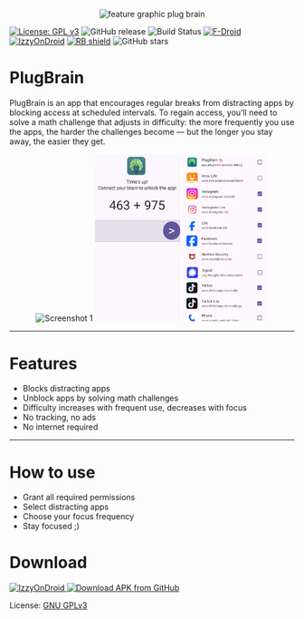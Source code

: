<p align="center">
  <img src="fastlane/metadata/android/en-US/images/featureGraphic.png" alt="feature graphic plug brain"/>


[![License: GPL v3](https://img.shields.io/badge/License-GPLv3-blue.svg)](https://www.gnu.org/licenses/gpl-3.0)
![GitHub release](https://img.shields.io/github/v/release/msbelaid/PlugBrain)
![Build Status](https://github.com/msbelaid/PlugBrain/actions/workflows/release-build.yml/badge.svg)
[![F-Droid](https://img.shields.io/f-droid/v/app.plugbrain.android?label=Download%20on%20F-Droid&color=green&logo=f-droid)](https://f-droid.org/en/packages/app.plugbrain.android)
[![IzzyOnDroid](https://img.shields.io/badge/IzzyOnDroid-Available-blue?logo=android&logoColor=white)](https://apt.izzysoft.de/fdroid/index/apk/app.plugbrain.android)
[<img src="https://shields.rbtlog.dev/simple/app.plugbrain.android" alt="RB shield">](https://shields.rbtlog.dev/app.plugbrain.android)
![GitHub stars](https://img.shields.io/github/stars/msbelaid/PlugBrain?style=social)

# PlugBrain
PlugBrain is an app that encourages regular breaks from distracting apps by blocking access at scheduled intervals.
To regain access, you’ll need to solve a math challenge that adjusts in difficulty: 
the more frequently you use the apps, 
the harder the challenges become — but the longer you stay away, the easier they get.

<p align="center">
  <img src="fastlane/metadata/android/en-US/images/phoneScreenshots/1.png" alt="Screenshot 1" width="30%" />
  <img src="fastlane/metadata/android/en-US/images/phoneScreenshots/2.png" alt="Screenshot 2" width="30%" />
  <img src="fastlane/metadata/android/en-US/images/phoneScreenshots/3.png" alt="Screenshot 3" width="30%" />
</p>

---

# Features
  - Blocks distracting apps
  - Unblock apps by solving math challenges
  - Difficulty increases with frequent use, decreases with focus
  - No tracking, no ads
  - No internet required

---

# How to use
  - Grant all required permissions
  - Select distracting apps
  - Choose your focus frequency
  - Stay focused ;)

# Download
<a href="https://apt.izzysoft.de/fdroid/index/apk/app.plugbrain.android">
    <img src="https://gitlab.com/IzzyOnDroid/repo/-/raw/master/assets/IzzyOnDroid.png" alt="IzzyOnDroid" height="100"/>
</a>
<a href="https://github.com/msbelaid/PlugBrain/releases/latest/download/app-release.apk">
    <img src="https://user-images.githubusercontent.com/663460/26973090-f8fdc986-4d14-11e7-995a-e7c5e79ed925.png" alt="Download APK from GitHub" height="100"/>
</a>

License: [GNU GPLv3](https://www.gnu.org/licenses/gpl-3.0.en.html)

